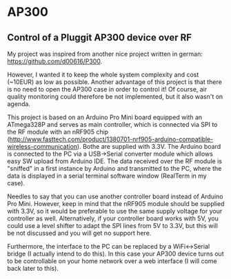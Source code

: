 AP300
=====
Control of a Pluggit AP300 device over RF
-----------------------------------------------
My project was inspired from another nice project written in german: https://github.com/d00616/P300.

However, I wanted it to keep the whole system complexity and cost (~10EUR) as low as possible.
Another advantage of this project is that there is no need to open the AP300 case in order to control it! Of course, air quality monitoring could therefore be not implemented, but it also wasn't on agenda.

This project is based on an Arduino Pro Mini board equipped with an ATmega328P and serves as main controller, which is connected via SPI to the RF module with an nRF905 chip (http://www.fasttech.com/product/1380701-nrf905-arduino-compatible-wireless-communication).
Bothe are supplied with 3.3V.
The Arduino board is connected to the PC via a USB->Serial converter module which allows easy SW upload from Arduino IDE.
The data received over the RF module is "sniffed" in a first instance by Arduino and transmitted to the PC, where the data is displayed in a serial terminal software window (RealTerm in my case).

Needles to say that you can use another controller board instead of Arduino Pro Mini.
However, keep in mind that the nRF905 module should be supplied with 3.3V, so it would be preferable to use the same supply voltage for your controller as well. Alternatively, if your controller board works with 5V, you could use a level shifter to adapt the SPI lines from 5V to 3.3V, but this will be not discussed and you will get no support here.

Furthermore, the interface to the PC can be replaced by a WiFi<->Serial bridge (I actually intend to do this). In this case your AP300 device turns out to be controllable on your home network over a web interface (I will come back later to this).
